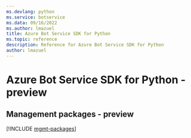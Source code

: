 ```yaml
---
ms.devlang: python
ms.service: botservice
ms.data: 09/16/2022
ms.author: lmazuel
title: Azure Bot Service SDK for Python
ms.topic: reference
description: Reference for Azure Bot Service SDK for Python
author: lmazuel
---
```

# Azure Bot Service SDK for Python - preview

## Management packages - preview
[!INCLUDE [mgmt-packages](bot-service-mgmt-index.md)]